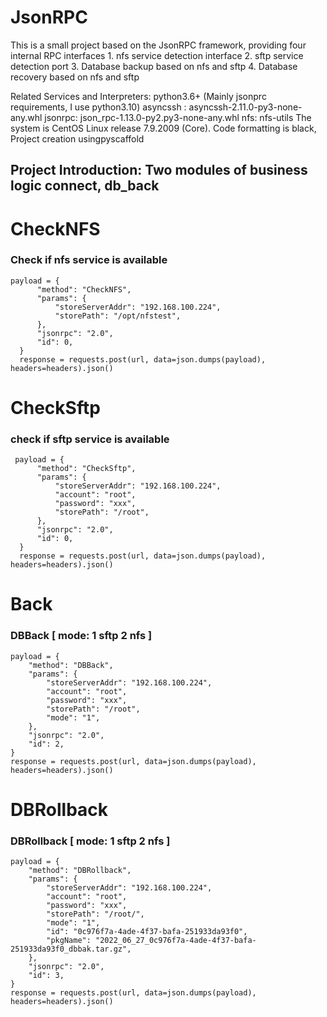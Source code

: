 # JsonRPC
This is a small project based on the JsonRPC framework, providing four internal RPC interfaces 1. nfs service detection interface 2. sftp service detection port 3. Database backup based on nfs and sftp 4. Database recovery based on nfs and sftp

Related Services and Interpreters:
  python3.6+ (Mainly jsonprc requirements, I use python3.10)
  asyncssh :
    asyncssh-2.11.0-py3-none-any.whl
  jsonrpc:
    json_rpc-1.13.0-py2.py3-none-any.whl
  nfs:
    nfs-utils
The system is CentOS Linux release 7.9.2009 (Core).
Code formatting is black, Project creation usingpyscaffold

Project Introduction:
  Two modules of business logic connect, db_back
----

  # CheckNFS
  ### Check if nfs service is available
  ```
  payload = {
        "method": "CheckNFS",
        "params": {
            "storeServerAddr": "192.168.100.224",
            "storePath": "/opt/nfstest",
        },
        "jsonrpc": "2.0",
        "id": 0,
    }
    response = requests.post(url, data=json.dumps(payload), headers=headers).json()
  ```
    
    
   # CheckSftp 
   ### check if sftp service is available

  ```
   payload = {
        "method": "CheckSftp",
        "params": {
            "storeServerAddr": "192.168.100.224",
            "account": "root",
            "password": "xxx",
            "storePath": "/root",
        },
        "jsonrpc": "2.0",
        "id": 0,
    }
    response = requests.post(url, data=json.dumps(payload), headers=headers).json()
  ```

   # Back
   ###  DBBack [ mode: 1 sftp 2 nfs ]

    payload = {
        "method": "DBBack",
        "params": {
            "storeServerAddr": "192.168.100.224",
            "account": "root",
            "password": "xxx",
            "storePath": "/root",
            "mode": "1",
        },
        "jsonrpc": "2.0",
        "id": 2,
    }
    response = requests.post(url, data=json.dumps(payload), headers=headers).json()

   # DBRollback
   ### DBRollback [ mode: 1 sftp 2 nfs ]
    payload = {
        "method": "DBRollback",
        "params": {
            "storeServerAddr": "192.168.100.224",
            "account": "root",
            "password": "xxx",
            "storePath": "/root/",
            "mode": "1",
            "id": "0c976f7a-4ade-4f37-bafa-251933da93f0",
            "pkgName": "2022_06_27_0c976f7a-4ade-4f37-bafa-251933da93f0_dbbak.tar.gz",
        },
        "jsonrpc": "2.0",
        "id": 3,
    }
    response = requests.post(url, data=json.dumps(payload), headers=headers).json()


  
